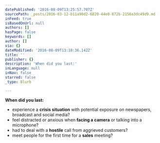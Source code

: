 ```yaml
---
datePublished: '2016-08-09T13:25:57.707Z'
sourcePath: _posts/2016-03-12-b11a90d2-6820-44e0-872b-2156a3dc49d9.md
inFeed: true
isBasedOnUrl: null
authors: []
hasPage: false
keywords: []
author: []
via: {}
dateModified: '2016-08-09T13:18:36.142Z'
title: ''
publisher: {}
description: 'When did you last:'
inLanguage: null
inNav: false
starred: false
_type: Blurb

---
```

**When did you last:**

* experience a **crisis situation** with potential exposure on newspapers, broadcast and social media?
* feel distracted or anxious when **facing a camera** or talking into a microphone?
* had to deal with a **hostile** call from aggrieved customers?
* meet people for the first time for a **sales** meeting?